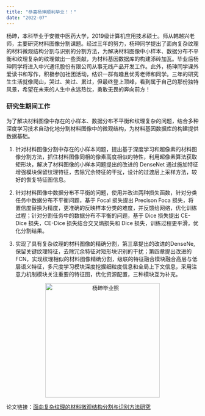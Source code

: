 ```yaml
---
title: "恭喜杨珅顺利毕业！！"
date: "2022-07"
---
```


杨珅，本科毕业于安徽中医药大学，2019级计算机应用技术硕士。师从韩越兴老师，主要研究材料图像分割课题。经过三年的努力，杨珅同学提出了面向复杂纹理的材料微观结构分割与识别的分割方法，为解决材料图像中小样本、数据分布不平衡和纹理复杂的纹理做出一些贡献，为材料基因数据库的构建添砖加瓦。毕业后杨珅同学将进入中兴通讯股份有限公司从事无线产品开发工作。此外，杨珅同学课外爱读书和写作，积极参加社团活动，结识一群有趣且优秀老师和同学。三年的研究生生活就像爬山，哭过、笑过、累过，但最终登上顶峰，看到属于自己的那份独特风景，希望在未来的人生中永远热忱，勇敢无畏的奔向前方！

### 研究生期间工作

为了解决材料图像中存在的小样本、数据分布不平衡和纹理复杂的问题，结合多种深度学习技术自动化地分割材料图像中的微观结构，为材料基因数据库的构建提供数据基础。

1. 针对材料图像分割中存在的小样本问题，提出基于深度学习和超像素的材料图像分割方法，抓住材料图像同相的像素高度相似的特性，利用超像素算法获取矩形块，解决了材料图像的小样本问题提出的改进的 DenseNet 通过施加特征增强模块保留纹理特征，去除冗余特征的干扰，设计的过渡层上采样方法，较好的恢复特征图信息。

2. 针对材料图像中数据分布不平衡的问题，使用并改进两种损失函数，针对分类任务中数据分布不平衡问题，基于 Focal 损失提出 Precison Foca 损失，将置信度替换为精度，更准确的反映样本分类的难度，并反馈给网络，优化训练过程；针对分割任务中的数据分布不平衡的问题，基于 Dice 损失提出 CE-Dice 损失，CE-Dice 损失结合交叉熵损失和 Dice 损失，训练过程更平滑，优化分割结果。

3. 实现了具有复杂纹理的材料图像的精确分割，第三章提出的改进的DenseNe,保留关键纹理特征，去除冗余特征对矩形块识别的干扰；第四章提出改进的 FCN，实现纹理相似的材料图像精确分割，级联的特征融合模块融合高层与低层语义特征，多尺度学习模块深度挖掘细粒度信息和全局上下文信息，采用注意力机制模块关注重要的特征图，优化资源配置，三种模块互为补充。

<p align="center">
  <img src="/images/indexPic/2022/graduated/yangshen_re.png" alt="杨珅毕业照" style="width:300px;" />
</p>

论文链接：[面向复杂纹理的材料微观结构分割与识别方法研究](/paper/2022/yangshen_paper.pdf)